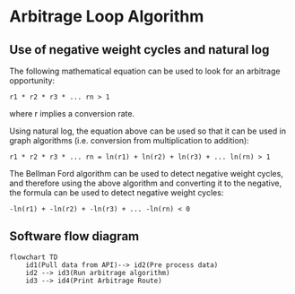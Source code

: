 # Arbitrage Loop Algorithm

## Use of negative weight cycles and natural log

The following mathematical equation can be used to look for an arbitrage opportunity:

`r1 * r2 * r3 * ... rn > 1`

where r implies a conversion rate.

Using natural log, the equation above can be used so that it can be used in graph algorithms (i.e. conversion from multiplication to addition):

`r1 * r2 * r3 * ... rn = ln(r1) + ln(r2) + ln(r3) + ... ln(rn) > 1`

The Bellman Ford algorithm can be used to detect negative weight cycles, and therefore using the above algorithm and converting it to the negative, the formula can be used to detect negative weight cycles:

`-ln(r1) + -ln(r2) + -ln(r3) + ... -ln(rn) < 0`

## Software flow diagram

```mermaid
flowchart TD
    id1(Pull data from API)--> id2(Pre process data)
    id2 --> id3(Run arbitrage algorithm)
    id3 --> id4(Print Arbitrage Route)
```

